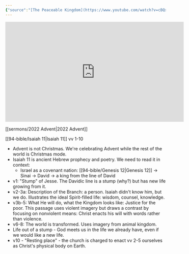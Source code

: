 ```yaml
---
{"source":"[The Peaceable Kingdom](https://www.youtube.com/watch?v=cBQxgi4ZGeM)","clipped":"2022-12-04","dg-publish":true,"grade":2,"permalink":"/sermons/2022-12-04-the-peaceable-kingdom/","dgPassFrontmatter":true}
---
```



<iframe width="560" height="315" src="https://www.youtube.com/embed/cBQxgi4ZGeM" title="YouTube video player" frameborder="0" allow="accelerometer; autoplay; clipboard-write; encrypted-media; gyroscope; picture-in-picture" allowfullscreen></iframe>

[[sermons/2022 Advent\|2022 Advent]]

[[94-bible/Isaiah 11\|Isaiah 11]] vv 1-10

* Advent is not Christmas. We're celebrating Advent while the rest of the world is Christmas mode.
* Isaiah 11 is ancient Hebrew prophecy and poetry. We need to read it in context:
    * Israel as a covenant nation: [[94-bible/Genesis 12\|Genesis 12]] -> Sinai -> David -> a king from the line of David
* v1: "Stump" of Jesse. The Davidic line is a stump (why?) but has new life growing from it.
* v2-3a: Description of the Branch: a person. Isaiah didn't know him, but we do. Illustrates the ideal Spirit-filled life: wisdom, counsel, knowledge.
* v3b-5: What He will do, what the Kingdom looks like: Justice for the poor. This passage uses violent imagery but draws a contrast by focusing on nonviolent means: Christ enacts his will with words rather than violence.
* v6-8: The world is transformed. Uses imagery from animal kingdom.
* Life out of a stump - God meets us in the life we already have, even if we would like a new life.
* v10 - "Resting place" - the church is charged to enact vv 2-5 ourselves as Christ's physical body on Earth.
